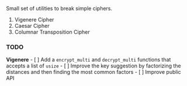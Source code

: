 Small set of utilities to break simple ciphers.

1. Vigenere Cipher
2. Caesar Cipher
3. Columnar Transposition Cipher

### TODO

**Vigenere**
    - [ ] Add a `encrypt_multi` and `decrypt_multi` functions that accepts a list of `usize`
    - [ ] Improve the key suggestion by factorizing the distances and then finding the most common factors
    - [ ] Improve public API
